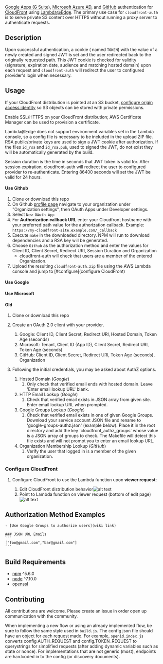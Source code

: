 [Google Apps (G Suite)](https://developers.google.com/identity/protocols/OpenIDConnect), [Microsoft Azure AD](https://docs.microsoft.com/en-us/azure/active-directory/develop/active-directory-protocols-oauth-code), and [GitHub](https://developer.github.com/apps/building-oauth-apps/authorization-options-for-oauth-apps/) authentication for [CloudFront](https://aws.amazon.com/cloudfront/) using [Lambda@Edge](http://docs.aws.amazon.com/lambda/latest/dg/lambda-edge.html). The primary use case for `cloudfront-auth` is to serve private S3 content over HTTPS without running a proxy server to authenticate requests.

## Description
Upon successful authentication, a cookie ( named `TOKEN`) with the value of a newly created and signed JWT is set and the user redirected back to the originally requested path. This JWT cookie is checked for validity (signature, expiration date, audience and matching hosted domain) upon each request and `cloudfront-auth` will redirect the user to configured provider's login when necessary.

## Usage
If your CloudFront distribution is pointed at an S3 bucket, [configure origin access identity](http://docs.aws.amazon.com/AmazonCloudFront/latest/DeveloperGuide/private-content-restricting-access-to-s3.html#private-content-creating-oai-console) so S3 objects can be stored with private permissions.

Enable SSL/HTTPS on your CloudFront distribution; AWS Certificate Manager can be used to provision a certificate.

Lambda@Edge does not support environment variables set in the Lambda console, so a config file is necessary to be included in the upload ZIP file. RSA public/private keys are used to sign a JWT cookie after authorization. If the files `id_rsa` and `id_rsa.pub`, used to signed the JWT, do not exist they will be automatically generated by the build.

Session duration is the time in seconds that JWT token is valid for. After session expiration, cloudfront-auth will redirect the user to configured provider to re-authenticate. Entering 86400 seconds will set the JWT be valid for 24 hours.

#### Use Github

1. Clone or download this repo
1. On Github [profile page](https://github.com/settings/profile) navigate to your organization under "Organization settings", then OAuth Apps under Developer settings.
  1. Select `New OAuth App`
  1. For __Authorization callback URL__ enter your Cloudfront hostname with your preferred path value for the authorization callback. Example: `https://my-cloudfront-site.example.com/_callback`
1. Execute `make` in the downloaded directory. NPM will run to download dependencies and a RSA key will be generated.
  1. Choose `Github` as the authorization method and enter the values for Client ID, Client Secret, Redirect URI, Session Duration and Organization
      -  cloudfront-auth will check that users are a member of the entered Organization.
1. Upload the resulting `cloudfront-auth.zip` file using the AWS Lambda console and jump to [#configure](configure CloudFront)

#### Use Google

#### Use Microsoft

#### Old
1. Clone or download this repo
1. Create an OAuth 2.0 client with your provider.

   1. Google: Client ID, Client Secret, Redirect URI, Hosted Domain, Token Age (seconds)
   1. Microsoft: Tenant, Client ID (App ID), Client Secret, Redirect URI, Token Age (seconds)
   1. GitHub: Client ID, Client Secret, Redirect URI, Token Age (seconds), Organization
1. Following the initial credentials, you may be asked about AuthZ options.
   1. Hosted Domain (*Google*)
      1. Only check that verified email ends with hosted domain. Leave 'Enter email lookup URL' blank.
   1. HTTP Email Lookup (*Google*)
      1. Check that verified email exists in JSON array from given site. Enter email lookup URL when prompted.
   1. Google Groups Lookup (*Google*)
      1. Check that verified email exists in one of given Google Groups.  Download your service account JSON file and rename to 'google-groups-authz.json' (example below).  Place it in the root directory and add the key 'cloudfront_authz_groups' whose value is a JSON array of groups to check.  The Makefile will detect this file exists and will not prompt you to enter an email lookup URL.
   1. Organization Membership Lookup (*GitHub*)
      1. Verify the user that logged in is a member of the given organization.


### Configure CloudFront

1. Configure CloudFront to use the Lambda function upon **viewer request**:

   1. Edit CloudFront distribution behavior![alt text](https://lh3.googleusercontent.com/T4b26lGh3yu4SSxXAG3Vb63iuWxTXkqgFTiXNp5i-NCGQ6AgH_Lal5CYse6gZJOpjSK8xKi9kuF8niPKbqjbrTFYDB7n6ZNv-mANWytL_zatFwDamFQZ_1RnDnEAGkXfrKONRNfJh6w8qjLHKuCk1JWnqsIWYnIr44J2j6wFKceasggPxnh8IfhC869-Pz3GRC6AvURWLOVoQWZI5tp7NQ6U4NGZ-dI-bEjOSTqx96PEnlbIY4r-Js76SgbKI_94aow5eMXmhbGFcsheUIZ5jRXJ6NT9Z3SpPEw0tvJwqDEs5UyM8xva_Ghb33EsV3bfDzZbaKoCXk3diKnBCV5BTpfx8szaiOxiqHZY8wfFEZfkeZi-sZECSAECcnXcIWVEGId52vjtQmNi0krfwcAUSHzkEMB3E3jHMH2fd8q3Pp8YO5w1A2wgAE_SDVuT6JRS-i1vFoRx-OkfSpNI4kdY7Uh4MxvP6fR_hNVPCxilM9y0D_S8ln7MWAPE_7V3RkV214SObk_PoU4dW3u67PD1BUfD8kR96Kf6UV8s5IhM61ks9u1PvbFj822y51CWAhTRe02tcwPdB9Km0jbYXYgzkPFkzPXCYCKeTLCg0m2m4HAUS5SL7P3ftYN98FyOdYYrbtmYiJtwatH6gjwfyX6ENc2rDMa4A8Q=w1684-h586-no "Edit behavior")
   1. Point to Lambda function on viewer request (bottom of edit page)![alt text](https://lh3.googleusercontent.com/9YGTDMxX-9q_3GhW-w9ORcWejG3ZoQUBhviVb3_Dr1iCuvbmvSHM0WXLZ5UrlvUzkuDcfBtJJMqF5C7kWdJuG5P2abOiBNhLoxTF41oQqOzyWofio6TCTW_56SjjaMCzDyocusbx9GzOaJNHAWIIvDXByLwfHCaWQf7VcGdBx4WnwKwvq5_08Pv2G2JIkznTRzSrpd6KbMpkSUT7H3dOO-mZbPEl6NKvmIJ0iAW834R4KSx0gHEtzTLYu6FPN0oWHkQwGHh2x4kmBaSp1WyxaE98okVe3QMZ_bYPt2NDVSQHuPcd3mOQAjJBNnyBoq5zgJYe5r5AdSbyIJ7bfJDthUcqk_ZL67DJ39_NkFrdyJN2A5n5Iunn2axtN7vMlsi54WxfcQFpxTs3x_2QPRYGEaYUnjuLVpS7ZdlDgp3-46pUqEISCOAVb5wMU2lY4KFEdEiSOccKcvjuyK25GxvDvGkZTR5xP6DRm8A6uOmQbOEEL5M9OMB0_OS5pMW_DWAnXeqwHSLZk42Wc58YyJlLSZ0WBnFPvAHoEuV2N-mYL6NhKSoLBEK_HM6TyEH03SolS6baVyTH_cPSDwya-N7EQtnyM1aL3WKaKv6V_ETTH3g8zOB-EydUbjpEEPyUJrjqFsrHNQieeksEGIWe0gqX93r7FpxiLXk=w1528-h298-no "Point to Lambda function on viewer request")


## Authorization Method Examples
    - [Use Google Groups to authorize users](wiki link)

    ### JSON URL Emails
    ```
    ["foo@gmail.com","bar@gmail.com"]
    ```

## Build Requirements
 - [npm](https://www.npmjs.com/) ^5.6.0
 - [node](https://nodejs.org/en/) ^7.10.0
 - [openssl](https://www.openssl.org)

## Contributing
All contributions are welcome. Please create an issue in order open up communication with the community.

When implementing a new flow or using an already implemented flow, be sure to follow the same style used in `build.js`.  The config.json file should have an object for each request made.  For example, `openid.index.js` converts config.AUTH_REQUEST and config.TOKEN_REQUEST to querystrings for simplified requests (after adding dynamic variables such as state or nonce). For implementations that are not generic (most), endpoints are hardcoded in to the config (or discovery documents).
